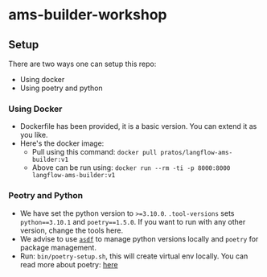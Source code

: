 # ams-builder-workshop

## Setup
There are two ways one can setup this repo:
- Using docker
- Using poetry and python

### Using Docker
- Dockerfile has been provided, it is a basic version. You can extend it as you like.
- Here's the docker image:
  - Pull using this command: `docker pull pratos/langflow-ams-builder:v1`
  - Above can be run using: `docker run --rm -ti -p 8000:8000 langflow-ams-builder:v1`

### Peotry and Python
- We have set the python version to `>=3.10.0`. `.tool-versions` sets `python==3.10.1` and `poetry==1.5.0`. If you want to run with any other version, change the tools here.
- We advise to use [`asdf`](https://asdf-vm.com/guide/getting-started.html) to manage python versions locally and `poetry` for package management.
- Run: `bin/poetry-setup.sh`, this will create virtual env locally. You can read more about poetry: [here](https://python-poetry.org/docs/)
